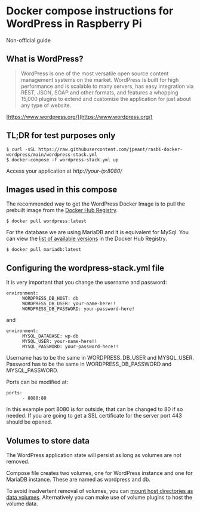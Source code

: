 # Docker compose instructions for WordPress in Raspberry Pi
Non-official guide


## What is WordPress?

> WordPress is one of the most versatile open source content management systems on the market. WordPress is built for high performance and is scalable to many servers, has easy integration via REST, JSON, SOAP and other formats, and features a whopping 15,000 plugins to extend and customize the application for just about any type of website.

[https://www.wordpress.org/](https://www.wordpress.org/)

## TL;DR for test purposes only

```console
$ curl -sSL https://raw.githubusercontent.com/jpeant/rasbi-docker-wordpress/main/wordpress-stack.yml
$ docker-compose -f wordpress-stack.yml up
```

Access your application at *http://your-ip:8080/*

## Images used in this compose

The recommended way to get the WordPress Docker Image is to pull the prebuilt image from the [Docker Hub Registry](https://hub.docker.com/_/wordpress).

```console
$ docker pull wordpress:latest
```

For the database we are using MariaDB and it is equivalent for MySql. You can view the [list of available versions](https://hub.docker.com/_/mariadb) in the Docker Hub Registry.

```console
$ docker pull mariadb:latest
```

## Configuring the wordpress-stack.yml file

It is very important that you change the username and password:

```
environment:
      WORDPRESS_DB_HOST: db
      WORDPRESS_DB_USER: your-name-here!!
      WORDPRESS_DB_PASSWORD: your-password-here!
```
and
```
environment:
      MYSQL_DATABASE: wp-db
      MYSQL_USER: your-name-here!!
      MYSQL_PASSWORD: your-password-here!!
```

Username has to be the same in WORDPRESS_DB_USER and MYSQL_USER.
Password has to be the same in WORDPRESS_DB_PASSWORD and MYSQL_PASSWORD.

Ports can be modified at:

```
ports:
      - 8080:80
```

In this example port 8080 is for outside, that can be changed to 80 if so needed. If you are going to get a SSL certificate for the server port 443 should be opened.



## Volumes to store data

The WordPress application state will persist as long as volumes are not removed.

Compose file creates two volumes, one for WordPress instance and one for MariaDB instance. These are named as wordpress and db.

To avoid inadvertent removal of volumes, you can [mount host directories as data volumes](https://docs.docker.com/engine/tutorials/dockervolumes/). Alternatively you can make use of volume plugins to host the volume data.


